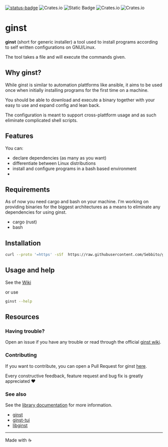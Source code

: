 [![status-badge](https://ci.codeberg.org/api/badges/12353/status.svg)](https://ci.codeberg.org/12353)
![Crates.io](https://img.shields.io/crates/v/ginst)
![Static Badge](https://img.shields.io/badge/rustc-1.69-red)
![Crates.io](https://img.shields.io/crates/d/ginst)
![Crates.io](https://img.shields.io/crates/l/ginst)


# ginst

**ginst** (short for generic installer) a tool used to install programs
according to self written configurations on GNU/Linux.

The tool takes a file and will execute the commands given.

## Why ginst?

While ginst is similar to automation plattforms like ansible, it aims to be
used once when initially installing programs for the first time on a machine.

You should be able to download and execute a binary together with your easy to
use and expand config and lean back.

The configuration is meant to support cross-plattform usage and as such eliminate
complicated shell scripts.

## Features

You can:
- declare dependencies (as many as you want)
- differentiate between Linux distributions
- install and configure programs in a bash based environment
- 

## Requirements

As of now you need cargo and bash on your machine. I'm working on providing binaries
for the biggest architectures as a means to eliminate any dependencies for using ginst.

-  cargo (rust)
-  bash

## Installation

```bash
curl --proto '=https' -sSf  https://raw.githubusercontent.com/Sebbito/ginst/main/install.sh | sh
```

## Usage and help

See the [Wiki](https://github.com/Sebbito/ginst/wiki)

or use

```bash
ginst --help
```

## Resources

### Having trouble?

Open an issue if you have any trouble or read through the official [ginst wiki](https://codeberg.org/Sebito/ginst/wiki).

### Contributing

If you want to contribute, you can open a Pull Request for ginst [here](https://codeberg.org/Sebito/ginst/pulls).

Every constructive feedback, feature request and bug fix is greatly appreciated ❤️

### See also

See the [library documentation](https://docs.rs/libginst/latest/libginst/) for
more information.

- [ginst](https://codeberg.org/Sebito/ginst)
- [ginst-tui](https://codeberg.org/Sebito/ginst-tui)
- [libginst](https://codeberg.org/Sebito/libginst)

---

Made with ☕
